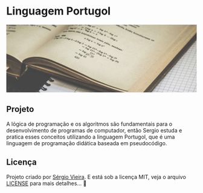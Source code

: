 # Linguagem Portugol

<p align="center">
  <img alt="Preview" with="100%" src="./.github/preview.jpg">
</p>

## Projeto

A lógica de programação e os algoritmos são fundamentais para o desenvolvimento de programas de computador, então Sergio estuda e pratica esses conceitos utilizando a linguagem Portugol, que é uma linguagem de programação didática baseada em pseudocódigo.

## Licença

Projeto criado por [Sérgio Vieira](https://www.linkedin.com/in/sergiovieirawebb/). E está sob a licença MIT, veja o arquivo [LICENSE](./LICENSE.md) para mais detalhes... :rocket:
